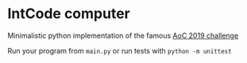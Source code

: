 # IntCode computer

Minimalistic python implementation of the famous [AoC 2019 challenge](https://adventofcode.com/2019/day/2)

Run your program from `main.py` or run tests with `python -m unittest`
